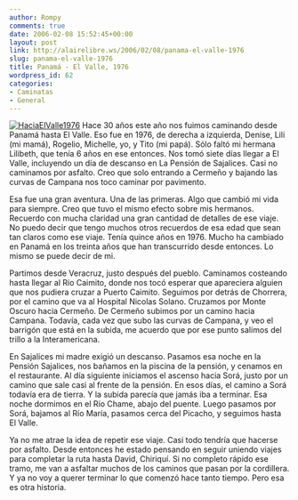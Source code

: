 ```yaml
---
author: Rompy
comments: true
date: 2006-02-08 15:52:45+00:00
layout: post
link: http://alairelibre.ws/2006/02/08/panama-el-valle-1976
slug: panama-el-valle-1976
title: Panamá - El Valle, 1976
wordpress_id: 62
categories:
- Caminatas
- General
---
```


[![HaciaElValle1976](http://alairelibre.ws/wp-content/uploads/2006/02/HaciaElValle1976.miniatura.jpg)](http://www.alairelibre.ws/gallery/v/panama-elvalle-1976) Hace 30 años este año nos fuimos caminando desde Panamá hasta El Valle. Eso fue en 1976, de derecha a izquierda, Denise, Lili (mi mamá), Rogelio, Michelle, yo, y Tito (mi papá). Sólo faltó mi hermana Lilibeth, que tenía 6 años en ese entonces. Nos tomó siete días llegar a El Valle, incluyendo un día de descanso en La Pensión de Sajalices. Casi no caminamos por asfalto. Creo que solo entrando a Cermeño y bajando las curvas de Campana nos toco caminar por pavimento.

Esa fue una gran aventura. Una de las primeras. Algo que cambió mi vida para siempre. Creo que tuvo el mismo efecto sobre mis hermanos. Recuerdo con mucha claridad una gran cantidad de detalles de ese viaje. No puedo decir que tengo muchos otros recuerdos de esa edad que sean tan claros como ese viaje. Tenía quince años en 1976. Mucho ha cambiado en Panamá en los treinta años que han transcurrido desde entonces. Lo mismo se puede decir de mi.

Partimos desde Veracruz, justo después del pueblo. Caminamos costeando hasta llegar al Río Caimito, donde nos tocó esperar que apareciera alguien que nos pudiera cruzar a Puerto Caimito. Seguimos por detrás de Chorrera, por el camino que va al Hospital Nicolas Solano. Cruzamos por Monte Oscuro hacia Cermeño. De Cermeño subimos por un camino hacia Campana. Todavía, cada vez que subo las curvas de Campana, y veo el barrigón que está en la subida, me acuerdo que por ese punto salimos del trillo a la Interamericana.

En Sajalices mi madre exigió un descanso. Pasamos esa noche en la Pensión Sajalices, nos bañamos en la piscina de la pensión, y cenamos en el restaurante. Al día siguiente iniciamos el ascenso hacia Sorá, justo por un camino que sale casi al frente de la pensión. En esos días, el camino a Sorá todavía era de tierra. Y la subida parecía que jamás iba a terminar. Esa noche dormimos en el Río Chame, abajo del puente. Luego pasamos por Sorá, bajamos al Río María, pasamos cerca del Picacho, y seguimos hasta El Valle.

Ya no me atrae la idea de repetir ese viaje. Casi todo tendría que hacerse por asfalto. Desde entonces he estado pensando en seguir uniendo viajes para completar la ruta hasta David, Chiriquí. Si no completo rápido ese tramo, me van a asfaltar muchos de los caminos que pasan por la cordillera. Y ya no voy a querer terminar lo que comenzó hace tanto tiempo. Pero esa es otra historia.
